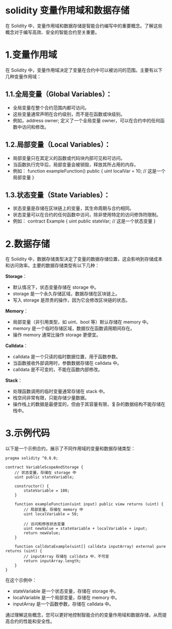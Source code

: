 # solidity 变量作用域和数据存储 

在 Solidity 中，变量作用域和数据存储是智能合约编写中的重要概念。了解这些概念对于编写高效、安全的智能合约至关重要。

# 1.变量作用域

在 Solidity 中，变量作用域决定了变量在合约中可以被访问的范围。主要有以下几种变量作用域：

## 1.1.**全局变量（Global Variables）**：

- 全局变量在整个合约范围内都可访问。
- 这些变量通常声明在合约级别，而不是在函数或块级别。
- 例如，address owner; 定义了一个全局变量 owner，可以在合约中的任何函数中访问和修改。

## 1.2.**局部变量（Local Variables）**：

- 局部变量只在其定义的函数或代码块内部可见和可访问。
- 当函数执行完毕后，局部变量会被销毁，释放其所占用的内存。
- 例如： function exampleFunction() public {    uint localVar = 10; // 这是一个局部变量 }

## 1.3.**状态变量（State Variables）**：

- 状态变量是存储在区块链上的变量，其生命周期与合约相同。
- 状态变量可以在合约的任何函数中访问，除非使用特定的访问修饰符限制。
- 例如： contract Example {    uint public stateVar; // 这是一个状态变量 }

# 2.数据存储

在 Solidity 中，数据存储类型决定了变量的数据存储位置，这会影响到存储成本和访问效率。主要的数据存储类型有以下几种：

**Storage**：

- 默认情况下，状态变量存储在 storage 中。
- storage 是一个永久存储区域，数据存储在区块链上。
- 写入 storage 是昂贵的操作，因为它会修改区块链的状态。

**Memory**：

- 局部变量（非引用类型，如 uint、bool 等）默认存储在 memory 中。
- memory 是一个临时存储区域，数据仅在函数调用期间存在。
- 操作 memory 通常比操作 storage 更便宜。

**Calldata**：

- calldata 是一个只读的临时数据位置，用于函数参数。
- 当函数接收外部调用时，参数数据存储在 calldata 中。
- calldata 是不可变的，不能在函数内部修改。

**Stack**：

- 处理函数调用的临时变量通常存储在 stack 中。
- 栈空间非常有限，只能存储少量数据。
- 操作栈上的数据是最便宜的，但由于其容量有限，复杂的数据结构不能存储在栈中。

# 3.示例代码

以下是一个示例合约，展示了不同作用域的变量和数据存储类型：

```solidity
pragma solidity ^0.8.0;

contract VariableScopeAndStorage {
    // 状态变量，存储在 storage 中
    uint public stateVariable;

    constructor() {
        stateVariable = 100;
    }

    function exampleFunction(uint input) public view returns (uint) {
        // 局部变量，存储在 memory 中
        uint localVariable = 50;
        
        // 访问和修改状态变量
        uint newValue = stateVariable + localVariable + input;
        return newValue;
    }

    function calldataExample(uint[] calldata inputArray) external pure returns (uint) {
        // inputArray 存储在 calldata 中，不可变
        return inputArray.length;
    }
}
```

在这个示例中：

- stateVariable 是一个状态变量，存储在 storage 中。
- localVariable 是一个局部变量，存储在 memory 中。
- inputArray 是一个函数参数，存储在 calldata 中。

通过理解这些概念，您可以更好地控制智能合约的变量作用域和数据存储，从而提高合约的性能和安全性。
